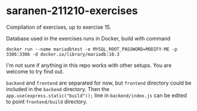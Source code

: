 # saranen-211210-exercises

Compilation of exercises, up to exercise 15.

Database used in the exercises runs in Docker, build with command

`docker run --name mariadbtest -e MYSQL_ROOT_PASSWORD=MODIFY-ME -p 3306:3306 -d docker.io/library/mariadb:10.3`

I'm not sure if anything in this repo works with other setups. You are welcome to try find out.

`backend` and `frontend` are separated for now, but `frontend` directory could be included in the `backend` directory. Then the `app.use(express.static("build"));` line in `backend/index.js` can be edited to point `frontend/build` directory.
